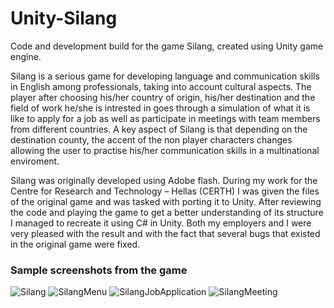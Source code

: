# Unity-Silang
Code and development build for the game Silang, created using Unity game engine.



Silang is a serious game for developing language and communication skills in English among professionals, taking into account cultural aspects. The player after choosing his/her country of origin, his/her destination and the field of work he/she is intrested in goes through a simulation of what it is like to apply for a job as well as participate in meetings with team members from different countries. A key aspect of Silang is that depending on the destination county, the accent of the non player characters changes allowing the user to practise his/her communication skills in a multinational enviroment.

Silang was originally developed using Adobe flash. During my work for the Centre for Research and Technology – Hellas (CERTH) I was given the files of the original game and was tasked with porting it to Unity. After reviewing the code and playing the game to get a better understanding of its structure I managed to recreate it using C# in Unity. Both my employers and I were very pleased with the result and with the fact that several bugs that existed in the original game were fixed.


### Sample screenshots from the game

![Silang](https://user-images.githubusercontent.com/27278582/100376119-a117ba80-3017-11eb-8c37-2112f9787893.png)
![SilangMenu](https://user-images.githubusercontent.com/27278582/100376155-affe6d00-3017-11eb-8db0-cee4771ec43b.png)
![SilangJobApplication](https://user-images.githubusercontent.com/27278582/100376125-a2e17e00-3017-11eb-8878-ae68cd8ae7d4.png)
![SilangMeeting](https://user-images.githubusercontent.com/27278582/100376138-a83ec880-3017-11eb-8911-33b15f2f446a.png)
